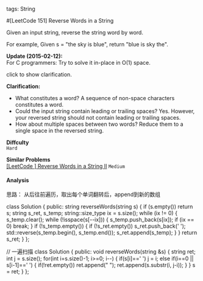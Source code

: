 tags: String

#[LeetCode 151] Reverse Words in a String

Given an input string, reverse the string word by word.

For example,
Given s = "the sky is blue",
return "blue is sky the".

**Update (2015-02-12):**  
For C programmers: Try to solve it in-place in O(1) space.

click to show clarification.

**Clarification:**

 * What constitutes a word?
    A sequence of non-space characters constitutes a word.
 * Could the input string contain leading or trailing spaces?
    Yes. However, your reversed string should not contain leading or trailing spaces.
 * How about multiple spaces between two words?
    Reduce them to a single space in the reversed string.

**Diffculty**  
`Hard`

**Similar Problems**  
[[LeetCode ] Reverse Words in a String II]() `Medium`


#### Analysis



思路：
从后往前遍历，取出每个单词翻转后，append到新的数组

class Solution {
public:
    string reverseWords(string s) {
        if (s.empty()) return s;
        string s_ret, s_temp;
        string::size_type ix = s.size();
        while (ix != 0) {
            s_temp.clear();
            while (!isspace(s[--ix])) {
                s_temp.push_back(s[ix]);
                if (ix == 0) break;
            }
            if (!s_temp.empty()) {
                if (!s_ret.empty()) s_ret.push_back(' ');
                std::reverse(s_temp.begin(), s_temp.end());
                s_ret.append(s_temp);
            }
        }
        return s_ret;
    }
};

// 一遍扫描
class Solution {
public:
    void reverseWords(string &s) {
        string ret;
        int j = s.size();
        for(int i=s.size()-1; i>=0; i--) {
            if(s[i]==' ')
                j = i;
            else if(i==0 || s[i-1]==' ') {
                if(!ret.empty()) ret.append(" ");
                ret.append(s.substr(i, j-i));
            }
        }
        s = ret;
    }
};